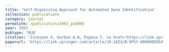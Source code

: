 ```yaml
---
title: 'Self-Organizing Approach for Automated Gene Identification'
collection: publications
category: journal
permalink: /publication/2003_pub006
year: 2003
pubtype: 'MLN'
citation: 'Zinovyev A, Gorban A.N, Popova T. <a href="https://link.springer.com/article/10.1023/B:OPSY.0000009554.93005.f6">Self-Organizing Approach for Automated Gene Identification</a>. 2003. <i>Open Systems and Information Dynamics</i> 10(4), 321-333'
paperurl: 'https://link.springer.com/article/10.1023/B:OPSY.0000009554.93005.f6'
---
```

